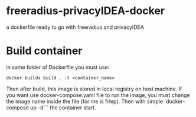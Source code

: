 # freeradius-privacyIDEA-docker
a dockerfile ready to go with freeradius and privacyIDEA

# Build container
in same folder of Dockerfile you must use:
```
docker buildx build . -t <container_name>
```

Then after build, this image is stored in local registry on host machine. 
If you want use docker-compose.yaml file to run the image, you must change the image name inside the file (for me is frlep).
Then with simple `docker-compose up -d``` the container start.

